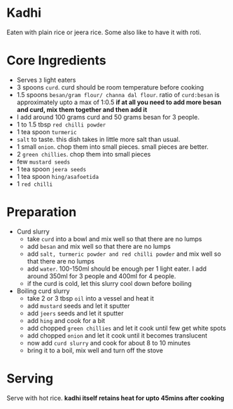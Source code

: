 # Kadhi

Eaten with plain rice or jeera rice. Some also like to have it with roti.

# Core Ingredients
 - Serves `3` light eaters
 - 3 spoons `curd`. curd should be room temperature before cooking
 - 1.5 spoons `besan/gram flour/ channa dal flour`. ratio of `curd:besan` is approximately upto a max of 1:0.5 **if at all you need to add more besan and curd, mix them together and then add it**
 - I add around 100 grams curd and 50 grams besan for 3 people.
 - 1 to 1.5  tbsp `red chilli powder`
 - 1 tea spoon `turmeric`
 - `salt` to taste. this dish takes in little more salt than usual.
 - 1 small `onion`. chop them into small pieces. small pieces are better.
 - 2 `green chillies`. chop them into small pieces
 - few `mustard seeds`
 - 1 tea spoon `jeera seeds`
 - 1 tea spoon `hing/asafoetida`
 - 1 `red chilli`

# Preparation
- Curd slurry
  - take `curd` into a bowl and mix well so that there are no lumps
  - add `besan` and mix well so that there are no lumps
  - add `salt, turmeric powder and red chilli powder` and mix well so that there are no lumps
  - add `water`. 100-150ml should be enough per 1 light eater. I add around 350ml for 3 people and 400ml for 4 people.
  - if the curd is cold, let this slurry cool down before boiling
- Boiling curd slurry
  - take  2 or 3 tbsp `oil` into a vessel and heat it
  - add `mustard` seeds and let it sputter
  - add `jeers` seeds and let it sputter
  - add `hing` and cook for a bit
  - add chopped `green chillies` and let it cook until few get white spots
  - add chopped `onion` and let it cook until it becomes translucent
  - now add `curd slurry` and cook for about 8 to 10 minutes
  - bring it to a boil, mix well and turn off the stove

# Serving
Serve with hot rice. **kadhi itself retains heat for upto 45mins after cooking**
